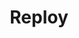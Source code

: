---
facebook: https://facebook.com/getreploy
logohandle: getreploy
sort: reploy
title: Reploy
twitter: https://x.com/getreploy
website: https://getreploy.com/
---